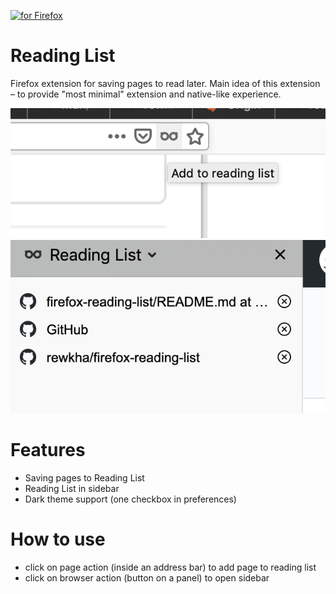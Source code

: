 
[<img src="https://blog.mozilla.org/addons/files/2020/04/get-the-addon-fx-apr-2020.svg" alt="for Firefox" height="60px">](https://addons.mozilla.org/en-US/firefox/addon/micro-reading-list/)

# Reading List

Firefox extension for saving pages to read later. Main idea of this extension – to provide "most minimal" extension and native-like experience.

![Reading List extension](screenshots/1.png)
![Reading List extension](screenshots/2.png)

# Features

- Saving pages to Reading List
- Reading List in sidebar
- Dark theme support (one checkbox in preferences)

# How to use

- click on page action (inside an address bar) to add page to reading list
- click on browser action (button on a panel) to open sidebar


